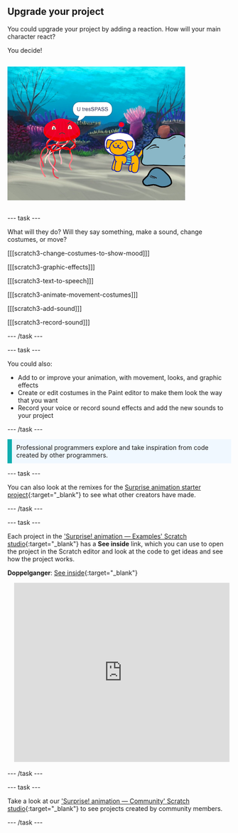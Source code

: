 ## Upgrade your project

<div style="display: flex; flex-wrap: wrap">
<div style="flex-basis: 200px; flex-grow: 1; margin-right: 15px;">
You could upgrade your project by adding a reaction. How will your main character react? 

You decide!
</div>
<div>

![The 'Trespasser' project showing the reaction to the surprise.](images/tresspass.png)

</div>
</div>

--- task ---

What will they do? Will they say something, make a sound, change costumes, or move? 

[[[scratch3-change-costumes-to-show-mood]]]

[[[scratch3-graphic-effects]]]

[[[scratch3-text-to-speech]]]

[[[scratch3-animate-movement-costumes]]]

[[[scratch3-add-sound]]]

[[[scratch3-record-sound]]]

--- /task ---

--- task ---

You could also:
+ Add to or improve your animation, with movement, looks, and graphic effects
+ Create or edit costumes in the Paint editor to make them look the way that you want
+ Record your voice or record sound effects and add the new sounds to your project

--- /task ---

<p style="border-left: solid; border-width:10px; border-color: #0faeb0; background-color: aliceblue; padding: 10px;">
Professional programmers explore and take inspiration from code created by other programmers. 
</p>

--- task ---

You can also look at the remixes for the [Surprise animation starter project](https://scratch.mit.edu/projects/582222532/remixes){:target="_blank"} to see what other creators have made.

--- /task ---

--- task ---

Each project in the ['Surprise! animation — Examples' Scratch studio](https://scratch.mit.edu/studios/29075822){:target="_blank"} has a **See inside** link, which you can use to open the project in the Scratch editor and look at the code to get ideas and see how the project works.

**Doppelganger**: [See inside](https://scratch.mit.edu/projects/500767602/editor){:target="_blank"}
<div class="scratch-preview" style="margin-left: 15px;">
  <iframe allowtransparency="true" width="485" height="402" src="https://scratch.mit.edu/projects/embed/500767602/?autostart=false" frameborder="0"></iframe>
</div>

--- /task ---

--- task ---

Take a look at our ['Surprise! animation — Community' Scratch studio](https://scratch.mit.edu/studios/29079784){:target="_blank"} to see projects created by community members.

--- /task ---

